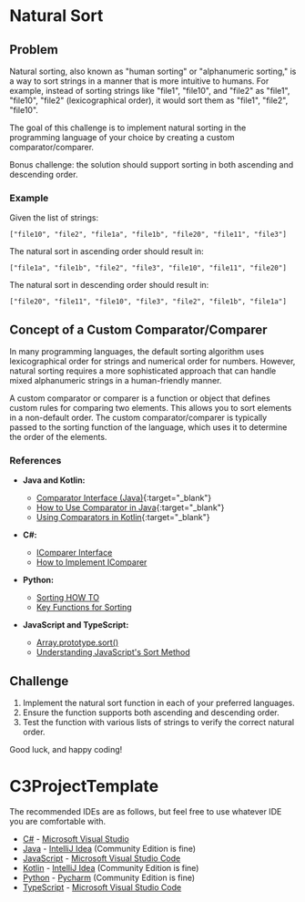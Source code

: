 # Natural Sort

## Problem

Natural sorting, also known as "human sorting" or "alphanumeric sorting," is a way to sort strings in a manner that is more intuitive to humans. For example, instead of sorting strings like "file1", "file10", and "file2" as "file1", "file10", "file2" (lexicographical order), it would sort them as "file1", "file2", "file10".

The goal of this challenge is to implement natural sorting in the programming language of your choice by creating a custom comparator/comparer. 

Bonus challenge: the solution should support sorting in both ascending and descending order.

### Example

Given the list of strings:
```
["file10", "file2", "file1a", "file1b", "file20", "file11", "file3"]
```

The natural sort in ascending order should result in:
```
["file1a", "file1b", "file2", "file3", "file10", "file11", "file20"]
```

The natural sort in descending order should result in:
```
["file20", "file11", "file10", "file3", "file2", "file1b", "file1a"]
```

## Concept of a Custom Comparator/Comparer

In many programming languages, the default sorting algorithm uses lexicographical order for strings and numerical order for numbers. However, natural sorting requires a more sophisticated approach that can handle mixed alphanumeric strings in a human-friendly manner.

A custom comparator or comparer is a function or object that defines custom rules for comparing two elements. This allows you to sort elements in a non-default order. The custom comparator/comparer is typically passed to the sorting function of the language, which uses it to determine the order of the elements.

### References

- **Java and Kotlin:**
  - [Comparator Interface (Java)](https://docs.oracle.com/javase/8/docs/api/java/util/Comparator.html){:target="_blank"}
  - [How to Use Comparator in Java](https://www.baeldung.com/java-comparator-comparable){:target="_blank"}
  - [Using Comparators in Kotlin](https://kotlinlang.org/docs/collection-ordering.html#using-comparators){:target="_blank"}

- **C#:**
  - [IComparer Interface](https://docs.microsoft.com/en-us/dotnet/api/system.collections.generic.icomparer-1)
  - [How to Implement IComparer](https://learn.microsoft.com/en-us/dotnet/api/system.collections.generic.icomparer-1.compare)

- **Python:**
  - [Sorting HOW TO](https://docs.python.org/3/howto/sorting.html#the-old-way-using-the-cmp-parameter)
  - [Key Functions for Sorting](https://docs.python.org/3/howto/sorting.html#key-functions)

- **JavaScript and TypeScript:**
  - [Array.prototype.sort()](https://developer.mozilla.org/en-US/docs/Web/JavaScript/Reference/Global_Objects/Array/sort)
  - [Understanding JavaScript's Sort Method](https://www.javascripttutorial.net/javascript-array-sort/)

## Challenge

1. Implement the natural sort function in each of your preferred languages.
2. Ensure the function supports both ascending and descending order.
3. Test the function with various lists of strings to verify the correct natural order.

Good luck, and happy coding!

# C3ProjectTemplate
The recommended IDEs are as follows, but feel free to use whatever IDE you are comfortable with.

-   [C#](Templates/C%23) - [Microsoft Visual Studio](https://visualstudio.microsoft.com/vs/community/)
-   [Java](Templates/Java) - [IntelliJ Idea](https://www.jetbrains.com/idea/download) (Community Edition is fine)
-   [JavaScript](Templates/JavaScript) - [Microsoft Visual Studio Code](https://code.visualstudio.com/)
-   [Kotlin](Templates/Kotlin) - [IntelliJ Idea](https://www.jetbrains.com/idea/download) (Community Edition is fine)
-   [Python](Templates/Python) - [Pycharm](https://www.jetbrains.com/pycharm/download/?section=windows) (Community Edition is fine)
-   [TypeScript](Templates/TypeScript) - [Microsoft Visual Studio Code](https://code.visualstudio.com/)
